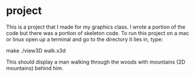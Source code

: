 project
=======

This is a project that I made for my graphics class. I wrote a portion of the code but there was a portion of skeleton 
code. To run this project on a mac or linux open up a terminal and go to the directory it lies in, type:

make
./view3D walk.x3d

This should display a man walking through the woods with mountains (2D mountains) behind him.
